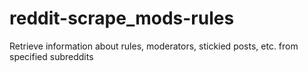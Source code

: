 # reddit-scrape_mods-rules
Retrieve information about rules, moderators, stickied posts, etc. from specified subreddits
